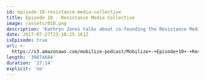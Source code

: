 ```yaml
---
id: episode-10-resistance-media-collective
title: Episode 10 - Resistance Media Collective
image: /assets/010.png
description: 'Kathryn Jones talks about co-founding the Resistance Media Collective.'
date: 2017-07-27T23:18:25.161Z
isEpisode: true
url: >-
  https://s3.amazonaws.com/mobilize-podcast/Mobilize+-+Episode+10+-+Resistance+Media+Collective.mp3
length: '39874684'
duration: '27:14'
explicit: 'no'
---
```

